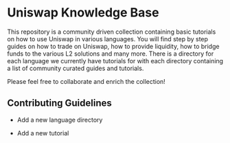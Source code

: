 # Uniswap Knowledge Base 

This repository is a community driven collection containing basic tutorials on how to use Uniswap in various languages.
You will find step by step guides on how to trade on Uniswap, how to provide liquidity, how to bridge funds to the various L2 solutions and many more.
There is a directory for each language we currently have tutorials for with each directory containing a list of community curated guides and tutorials.

Please feel free to collaborate and enrich the collection!

## Contributing Guidelines

- Add a new language directory




- Add a new tutorial 







